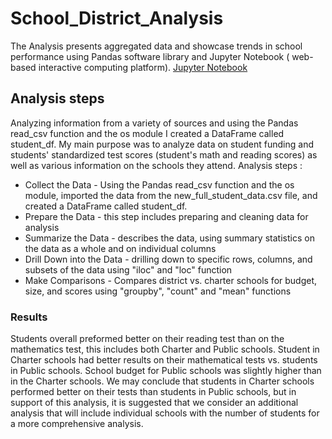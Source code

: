 # School_District_Analysis
 The Analysis presents  aggregated data and showcase trends in school performance using Pandas software library  and Jupyter Notebook ( web-based interactive computing platform). 
[Jupyter Notebook](https://github.com/MilosPopov007/School_District_Analysis/blob/main/Student_Data_Challenge_Starter_Code.ipynb)
## Analysis steps 
Analyzing information from a variety of sources and using the Pandas read_csv function and the os module I created a DataFrame called student_df.
My main purpose was to analyze data on student funding and students' standardized test scores (student's math and reading scores) as well as various information on the schools they attend.
Analysis steps :
*  Collect the Data - Using the Pandas read_csv function and the os module, imported the data from the new_full_student_data.csv file, and created a DataFrame called student_df.
*  Prepare the Data - this step includes preparing  and cleaning  data for analysis
*  Summarize the Data - describes the data, using summary statistics on the data as a whole and on individual columns
*   Drill Down into the Data - drilling down to specific rows, columns, and subsets of the data using "iloc" and "loc" function
*   Make Comparisons - Compares district vs. charter schools for budget, size, and scores using "groupby", "count" and "mean" functions
### Results
Students overall preformed better on their reading test than on the mathematics test, this includes both Charter and Public schools. Student in Charter schools had better results on their mathematical tests vs. students in Public schools. School budget for Public schools was slightly higher than in the Charter schools.
We may conclude that students in Charter schools performed better on their tests than students in Public schools, but in support of this analysis, it is suggested that we consider an additional analysis that will include individual schools with the number of students for a more comprehensive analysis.
